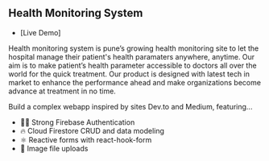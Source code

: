 ##  Health Monitoring System

- [Live Demo]

Health monitoring system is pune’s growing health monitoring site to let the hospital manage their patient's health paramaters anywhere, anytime. Our aim is to make patient’s health parameter accessible to doctors all over the world for the quick treatment. Our product is designed with latest tech in market to enhance the performance ahead and make organizations become advance at treatment in no time. 

Build a complex webapp inspired by sites Dev.to and Medium, featuring...

- 👨‍🎤 Strong Firebase Authentication
- 🔥 Cloud Firestore CRUD and data modeling
- ⚛️ Reactive forms with react-hook-form
- 📂 Image file uploads
